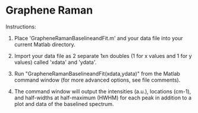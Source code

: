 # Graphene Raman

Instructions:

1. Place 'GrapheneRamanBaselineandFit.m' and your data file into your current Matlab directory.

2. Import your data file as 2 separate 1xn doubles (1 for x values and 1 for y values) called 'xdata' and 'ydata'.

3. Run "GrapheneRamanBaselineandFit(xdata,ydata)" from the Matlab command window (for more advanced options, see file comments).

4. The command window will output the intensities (a.u.), locations (cm-1), and half-widths at half-maximum (HWHM) for each peak in addition to a plot and data of the baselined spectrum.

